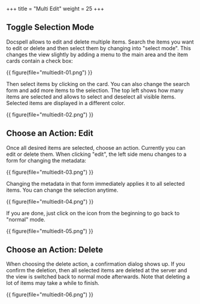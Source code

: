 +++
title = "Multi Edit"
weight = 25
+++

## Toggle Selection Mode

Docspell allows to edit and delete multiple items. Search the items
you want to edit or delete and then select them by changing into
"select mode". This changes the view slightly by adding a menu to the
main area and the item cards contain a check box:

{{ figure(file="multiedit-01.png") }}

Then select items by clicking on the card. You can also change the
search form and add more items to the selection. The top left shows
how many items are selected and allows to select and deselect all
visible items. Selected items are displayed in a different color.

{{ figure(file="multiedit-02.png") }}


## Choose an Action: Edit

Once all desired items are selected, choose an action. Currently you
can edit or delete them. When clicking "edit", the left side menu
changes to a form for changing the metadata:

{{ figure(file="multiedit-03.png") }}

Changing the metadata in that form immediately applies it to all
selected items. You can change the selection anytime.

{{ figure(file="multiedit-04.png") }}


If you are done, just click on the icon from the beginning to go back
to "normal" mode.

{{ figure(file="multiedit-05.png") }}

## Choose an Action: Delete

When choosing the delete action, a confirmation dialog shows up. If
you confirm the deletion, then all selected items are deleted at the
server and the view is switched back to normal mode afterwards. Note
that deleting a lot of items may take a while to finish.

{{ figure(file="multiedit-06.png") }}
